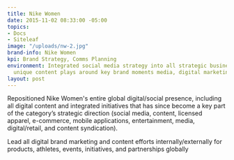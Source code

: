 ```yaml
---
title: Nike Women
date: 2015-11-02 08:33:00 -05:00
topics:
- Docs
- Siteleaf
image: "/uploads/nw-2.jpg"
brand-info: Nike Women
kpi: Brand Strategy, Comms Planning
environment: Integrated social media strategy into all strategic business plans; implemented
  unique content plays around key brand moments media, digital marketing, comms
layout: post
---
```


 Repositioned Nike Women's entire global digital/social presence, including all digital content and integrated initiatives that has since become a key part of the category’s strategic direction (social media, content, licensed apparel, e-commerce, mobile applications, entertainment, media, digital/retail, and content syndication).

Lead all digital brand marketing and content efforts internally/externally for products, athletes, events, initiatives, and partnerships globally

